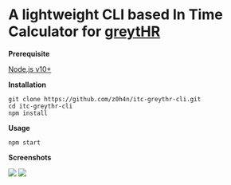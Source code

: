# A lightweight CLI based In Time Calculator for [greytHR](https://www.greythr.com)

**Prerequisite**

[Node.js v10+](https://nodejs.org/en/)

**Installation**
```
git clone https://github.com/z0h4n/itc-greythr-cli.git
cd itc-greythr-cli
npm install
```

**Usage**
```
npm start
```

**Screenshots**

<image src="./screenshots/01.png">
<image src="./screenshots/02.png">
